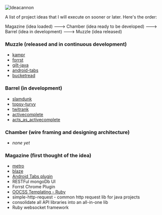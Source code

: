 ![Ideacannon](https://forrst-production.s3.amazonaws.com/posts/snaps/123454/original.png?1323847557 "Ideacannon")

A list of project ideas that I will execute on sooner or later. Here's the order:

Magazine (idea loaded) ---> Chamber (idea ready to be developed) ---> Barrel (idea in development) ---> Muzzle (idea released)

### Muzzle (released and in continuous development)

- [kampr](https://github.com/nitindhar7/kampr)
- [forrst](https://github.com/nitindhar7/forrst)
- [gilt-java](https://github.com/nitindhar7/gilt-java)
- [android-tabs](https://github.com/nitindhar7/android-tabs)
- [bucketread](http://bucketread.basedataapp.com/)

### Barrel (in development)

- [slamdunk](https://github.com/nitindhar7/slamdunk)
- [topsy-turvy](https://github.com/nitindhar7/topsy-turvy)
- [twitrank](https://github.com/nitindhar7/twitrank)
- [activecomplete](https://github.com/nitindhar7/activecomplete)
- [acts_as_activecomplete](https://github.com/nitindhar7/acts_as_activecomplete)

### Chamber (wire framing and designing architecture)

- *none yet*

### Magazine (first thought of the idea)

- [metro](https://github.com/nitindhar7/ideacannon/blob/master/metro.md)
- [blaze](https://github.com/nitindhar7/ideacannon/blob/master/blaze.md)
- [Android Tabs plugin](https://github.com/nitindhar7/ideacannon/blob/master/android-tabs-plugin.md)
- RESTFul mongoDb UI
- Forrst Chrome Plugin
- [OOCSS Templating - Ruby](https://github.com/nitindhar7/ideacannon/blob/master/roocss.md)
- simple-http-request - common http request lib for java projects
- consolidate all API libraries into an all-in-one lib
- Ruby websocket framework
